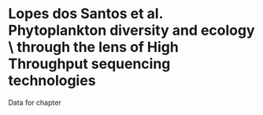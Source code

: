 # Lopes dos Santos et al. Phytoplankton diversity and ecology \\ through the lens of High Throughput sequencing technologies

Data for chapter